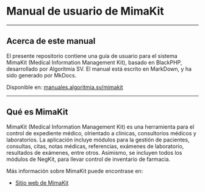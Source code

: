 # Manual de usuario de MimaKit

---

## Acerca de este manual

El presente repositorio contiene una guía de usuario para el sistema MimaKit (Medical Information Management Kit), basado en BlackPHP, desarrollado por Algoritmia SV. El manual está escrito en MarkDown, y ha sido generado por MkDocs.

Disponible en: [manuales.algoritmia.sv/mimakit](https://manuales.algoritmia.sv/mimakit)

---

## Qué es MimaKit

MimaKit (Medical Information Management Kit) es una herramienta para el control de expediente médico, olrientado a clínicas, consultorios médicos y laboratorios. La aplicación incluye módulos para la gestión de pacientes, consultas, citas, notas médicas, referencias, exámenes de laboratorio, resultados de exámenes, entre otros. Asimismo, se incluyen todos los módulos de NegKit, para llevar control de inventario de farmacia.

Más información sobre MimaKit puede encontrase en:

- [Sitio web de MimaKit](https://www.mimakit.com)
